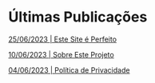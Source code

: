 # Últimas Publicações

[25/06/2023 | Este Site é Perfeito](https://jefbecker.neocities.org/pages/este_site_e_perfeito)

[10/06/2023 | Sobre Este Projeto](https://jefbecker.neocities.org/pages/about)

[04/06/2023 | Política de Privacidade](https://jefbecker.neocities.org/pages/privacy)
